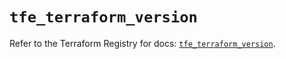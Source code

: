 # `tfe_terraform_version`

Refer to the Terraform Registry for docs: [`tfe_terraform_version`](https://registry.terraform.io/providers/hashicorp/tfe/0.51.1/docs/resources/terraform_version).
